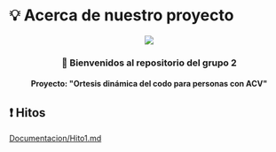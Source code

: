 # 💡 Acerca de nuestro proyecto
<p align="center">
  <img src="https://www.veterinariogatos.com/wp-content/uploads/2016/03/gato-medico-1024x575.jpg">
</p>
<h3 align="center">
👋 Bienvenidos al repositorio del grupo 2
  </h4>
  <h4 align="center">
     Proyecto: "Ortesis dinámica del codo para personas con ACV"
  </h4>
</p>

## ❗ Hitos
[Documentacion/Hito1.md](https://github.com/Adriana-28/Biodise-o1/blob/main/Documentacion/Hito1.md)
